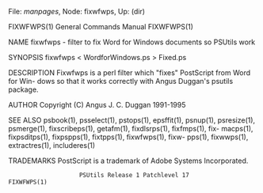 File: *manpages*,  Node: fixwfwps,  Up: (dir)

FIXWFWPS(1)                 General Commands Manual                FIXWFWPS(1)



NAME
       fixwfwps - filter to fix Word for Windows documents so PSUtils work

SYNOPSIS
       fixwfwps < WordforWindows.ps > Fixed.ps

DESCRIPTION
       Fixwfwps  is  a perl filter which "fixes" PostScript from Word for Win-
       dows so that it works correctly with Angus Duggan's psutils package.

AUTHOR
       Copyright (C) Angus J. C. Duggan 1991-1995

SEE ALSO
       psbook(1), psselect(1), pstops(1), epsffit(1),  psnup(1),  psresize(1),
       psmerge(1),  fixscribeps(1),  getafm(1), fixdlsrps(1), fixfmps(1), fix-
       macps(1), fixpsditps(1), fixpspps(1),  fixtpps(1),  fixwfwps(1),  fixw-
       pps(1), fixwwps(1), extractres(1), includeres(1)

TRADEMARKS
       PostScript is a trademark of Adobe Systems Incorporated.



                        PSUtils Release 1 Patchlevel 17            FIXWFWPS(1)
